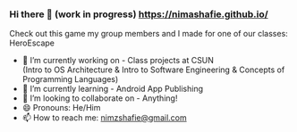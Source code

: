 ### Hi there 👋     (work in progress) https://nimashafie.github.io/

Check out this game my group members and I made for one of our classes: HeroEscape

- 🔭 I’m currently working on - Class projects at CSUN
<br>(Intro to OS Architecture & Intro to Software Engineering & Concepts of Programming Languages)</br>
- 🌱 I’m currently learning - Android App Publishing
- 👯 I’m looking to collaborate on - Anything!
- 😄 Pronouns: He/Him
- 📫 How to reach me: nimzshafie@gmail.com

<!--
**NimaShafie/NimaShafie** is a ✨ _special_ ✨ repository because its `README.md` (this file) appears on your GitHub profile.

Here are some ideas to get you started:

- 🔭 I’m currently working on ...
- 🌱 I’m currently learning ...
- 👯 I’m looking to collaborate on ...
- 🤔 I’m looking for help with ...
- 💬 Ask me about ...
- 📫 How to reach me: ...
- 😄 Pronouns: ...
- ⚡ Fun fact: ...
-->

